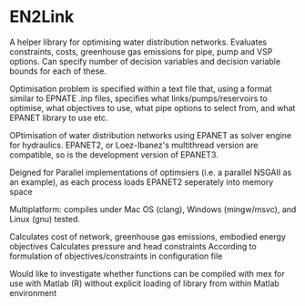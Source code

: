 # EN2Link
A helper library for optimising water distribution networks. Evaluates constraints, costs, greenhouse gas emissions for pipe, pump and VSP options. Can specify number of decision variables and decision variable bounds for each of these.

Optimisation problem is specified within a text file that, using a format similar to EPNATE .inp files, specifies what links/pumps/reservoirs to optimise, what objectives to use, what pipe options to select from, and what EPANET library to use etc.

OPtimisation of water distribution networks using EPANET as solver engine for hydraulics. EPANET2, or Loez-Ibanez's multithread version are compatible, so is the development version of EPANET3.

Deigned for Parallel implementations of optimsiers (i.e. a parallel NSGAII as an example), as each process loads EPANET2 seperately into memory space

Multiplatform: compiles under Mac OS (clang), Windows (mingw/msvc), and Linux (gnu) tested.

Calculates cost of network, greenhouse gas emissions, embodied energy objectives
Calculates pressure and head constraints
According to formulation of objectives/constraints in configuration file

Would like to investigate whether functions can be compiled with mex for use with Matlab (R) without explicit loading of library from within Matlab environment

